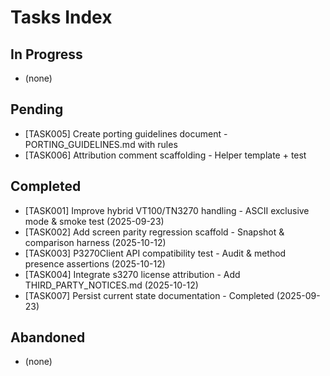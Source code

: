 # Tasks Index

## In Progress
- (none)

## Pending
- [TASK005] Create porting guidelines document - PORTING_GUIDELINES.md with rules
- [TASK006] Attribution comment scaffolding - Helper template + test

## Completed
- [TASK001] Improve hybrid VT100/TN3270 handling - ASCII exclusive mode & smoke test (2025-09-23)
- [TASK002] Add screen parity regression scaffold - Snapshot & comparison harness (2025-10-12)
- [TASK003] P3270Client API compatibility test - Audit & method presence assertions (2025-10-12)
- [TASK004] Integrate s3270 license attribution - Add THIRD_PARTY_NOTICES.md (2025-10-12)
- [TASK007] Persist current state documentation - Completed (2025-09-23)

## Abandoned
- (none)
